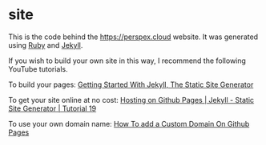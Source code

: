# site

This is the code behind the https://perspex.cloud website. It was generated using [Ruby](https://rubygems.org/) and [Jekyll](https://jekyllrb.com/).

If you wish to build your own site in this way, I recommend the following YouTube tutorials.

To build your pages: [Getting Started With Jekyll, The Static Site Generator](https://youtu.be/iWowJBRMtpc)

To get your site online at no cost: [Hosting on Github Pages | Jekyll - Static Site Generator | Tutorial 19](https://www.youtube.com/watch?v=fqFjuX4VZmU)

To use your own domain name: [How To add a Custom Domain On Github Pages](https://www.youtube.com/watch?v=mPGi1IHQxFM)
